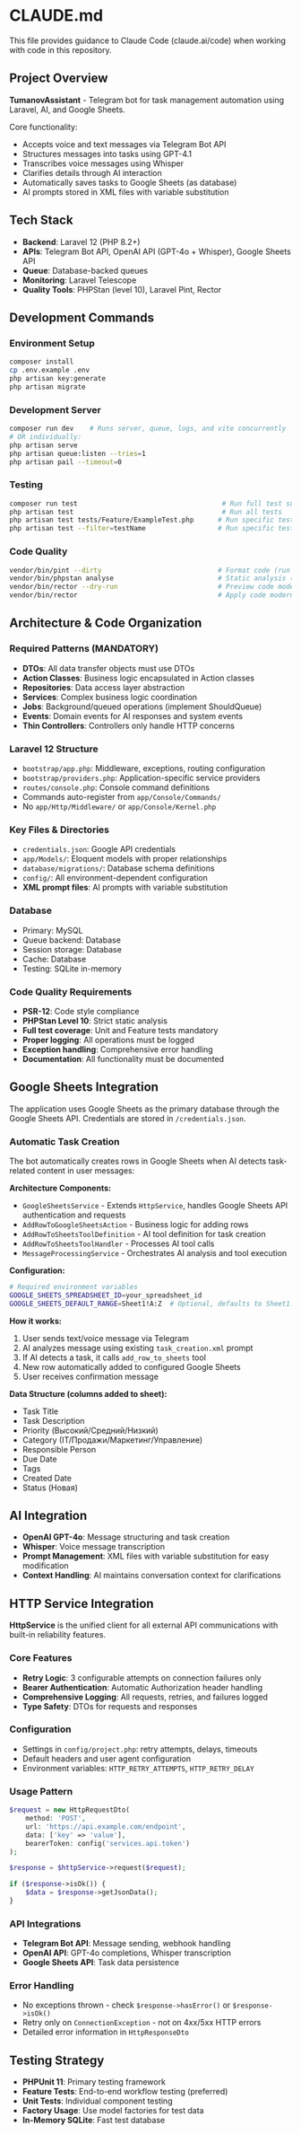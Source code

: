 # CLAUDE.md

This file provides guidance to Claude Code (claude.ai/code) when working with code in this repository.

## Project Overview

**TumanovAssistant** - Telegram bot for task management automation using Laravel, AI, and Google Sheets.

Core functionality:
- Accepts voice and text messages via Telegram Bot API
- Structures messages into tasks using GPT-4.1
- Transcribes voice messages using Whisper
- Clarifies details through AI interaction
- Automatically saves tasks to Google Sheets (as database)
- AI prompts stored in XML files with variable substitution

## Tech Stack

- **Backend**: Laravel 12 (PHP 8.2+)
- **APIs**: Telegram Bot API, OpenAI API (GPT-4o + Whisper), Google Sheets API
- **Queue**: Database-backed queues
- **Monitoring**: Laravel Telescope
- **Quality Tools**: PHPStan (level 10), Laravel Pint, Rector

## Development Commands

### Environment Setup
```bash
composer install
cp .env.example .env
php artisan key:generate
php artisan migrate
```

### Development Server
```bash
composer run dev    # Runs server, queue, logs, and vite concurrently
# OR individually:
php artisan serve
php artisan queue:listen --tries=1
php artisan pail --timeout=0
```

### Testing
```bash
composer run test                                    # Run full test suite with config clear
php artisan test                                     # Run all tests
php artisan test tests/Feature/ExampleTest.php      # Run specific test file
php artisan test --filter=testName                  # Run specific test method
```

### Code Quality
```bash
vendor/bin/pint --dirty                             # Format code (run before committing)
vendor/bin/phpstan analyse                          # Static analysis (level 10)
vendor/bin/rector --dry-run                         # Preview code modernization
vendor/bin/rector                                   # Apply code modernization
```

## Architecture & Code Organization

### Required Patterns (MANDATORY)
- **DTOs**: All data transfer objects must use DTOs
- **Action Classes**: Business logic encapsulated in Action classes
- **Repositories**: Data access layer abstraction
- **Services**: Complex business logic coordination
- **Jobs**: Background/queued operations (implement ShouldQueue)
- **Events**: Domain events for AI responses and system events
- **Thin Controllers**: Controllers only handle HTTP concerns

### Laravel 12 Structure
- `bootstrap/app.php`: Middleware, exceptions, routing configuration
- `bootstrap/providers.php`: Application-specific service providers
- `routes/console.php`: Console command definitions
- Commands auto-register from `app/Console/Commands/`
- No `app/Http/Middleware/` or `app/Console/Kernel.php`

### Key Files & Directories
- `credentials.json`: Google API credentials
- `app/Models/`: Eloquent models with proper relationships
- `database/migrations/`: Database schema definitions
- `config/`: All environment-dependent configuration
- **XML prompt files**: AI prompts with variable substitution

### Database
- Primary: MySQL
- Queue backend: Database
- Session storage: Database
- Cache: Database
- Testing: SQLite in-memory

### Code Quality Requirements
- **PSR-12**: Code style compliance
- **PHPStan Level 10**: Strict static analysis
- **Full test coverage**: Unit and Feature tests mandatory
- **Proper logging**: All operations must be logged
- **Exception handling**: Comprehensive error handling
- **Documentation**: All functionality must be documented

## Google Sheets Integration

The application uses Google Sheets as the primary database through the Google Sheets API. Credentials are stored in `/credentials.json`.

### Automatic Task Creation

The bot automatically creates rows in Google Sheets when AI detects task-related content in user messages:

**Architecture Components:**
- `GoogleSheetsService` - Extends `HttpService`, handles Google Sheets API authentication and requests
- `AddRowToGoogleSheetsAction` - Business logic for adding rows
- `AddRowToSheetsToolDefinition` - AI tool definition for task creation
- `AddRowToSheetsToolHandler` - Processes AI tool calls
- `MessageProcessingService` - Orchestrates AI analysis and tool execution

**Configuration:**
```bash
# Required environment variables
GOOGLE_SHEETS_SPREADSHEET_ID=your_spreadsheet_id
GOOGLE_SHEETS_DEFAULT_RANGE=Sheet1!A:Z  # Optional, defaults to Sheet1!A:Z
```

**How it works:**
1. User sends text/voice message via Telegram
2. AI analyzes message using existing `task_creation.xml` prompt
3. If AI detects a task, it calls `add_row_to_sheets` tool
4. New row automatically added to configured Google Sheets
5. User receives confirmation message

**Data Structure (columns added to sheet):**
- Task Title
- Task Description  
- Priority (Высокий/Средний/Низкий)
- Category (IT/Продажи/Маркетинг/Управление)
- Responsible Person
- Due Date
- Tags
- Created Date
- Status (Новая)

## AI Integration

- **OpenAI GPT-4o**: Message structuring and task creation
- **Whisper**: Voice message transcription
- **Prompt Management**: XML files with variable substitution for easy modification
- **Context Handling**: AI maintains conversation context for clarifications

## HTTP Service Integration

**HttpService** is the unified client for all external API communications with built-in reliability features.

### Core Features
- **Retry Logic**: 3 configurable attempts on connection failures only
- **Bearer Authentication**: Automatic Authorization header handling
- **Comprehensive Logging**: All requests, retries, and failures logged
- **Type Safety**: DTOs for requests and responses

### Configuration
- Settings in `config/project.php`: retry attempts, delays, timeouts
- Default headers and user agent configuration
- Environment variables: `HTTP_RETRY_ATTEMPTS`, `HTTP_RETRY_DELAY`

### Usage Pattern
```php
$request = new HttpRequestDto(
    method: 'POST',
    url: 'https://api.example.com/endpoint',
    data: ['key' => 'value'],
    bearerToken: config('services.api.token')
);

$response = $httpService->request($request);

if ($response->isOk()) {
    $data = $response->getJsonData();
}
```

### API Integrations
- **Telegram Bot API**: Message sending, webhook handling
- **OpenAI API**: GPT-4o completions, Whisper transcription
- **Google Sheets API**: Task data persistence

### Error Handling
- No exceptions thrown - check `$response->hasError()` or `$response->isOk()`
- Retry only on `ConnectionException` - not on 4xx/5xx HTTP errors
- Detailed error information in `HttpResponseDto`

## Testing Strategy

- **PHPUnit 11**: Primary testing framework
- **Feature Tests**: End-to-end workflow testing (preferred)
- **Unit Tests**: Individual component testing
- **Factory Usage**: Use model factories for test data
- **In-Memory SQLite**: Fast test database
